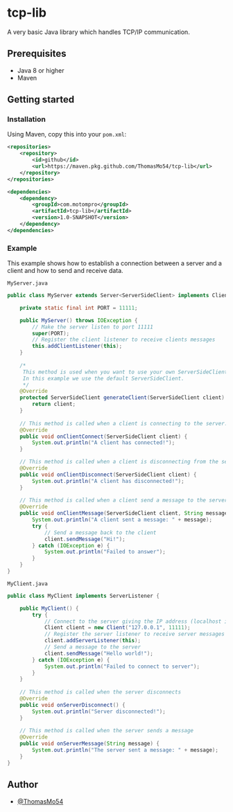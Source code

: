 # tcp-lib

A very basic Java library which handles TCP/IP communication.

## Prerequisites

<ul>
    <li>Java 8 or higher</li>
    <li>Maven</li>
</ul>

## Getting started

### Installation

Using Maven, copy this into your `pom.xml`:
```xml
<repositories>
    <repository>
        <id>github</id>
        <url>https://maven.pkg.github.com/ThomasMo54/tcp-lib</url>
    </repository>
</repositories>

<dependencies>
    <dependency>
        <groupId>com.motompro</groupId>
        <artifactId>tcp-lib</artifactId>
        <version>1.0-SNAPSHOT</version>
    </dependency>
</dependencies>
```

### Example

<p>This example shows how to establish a connection between a server and a client and how to send and receive data.</p> 

`MyServer.java`
```java
public class MyServer extends Server<ServerSideClient> implements ClientListener<ServerSideClient> {

    private static final int PORT = 11111;

    public MyServer() throws IOException {
        // Make the server listen to port 11111
        super(PORT);
        // Register the client listener to receive clients messages
        this.addClientListener(this);
    }
    
    /*
     This method is used when you want to use your own ServerSideClient class
     In this example we use the default ServerSideClient.
     */
    @Override
    protected ServerSideClient generateClient(ServerSideClient client) {
        return client;
    }
    
    // This method is called when a client is connecting to the server.
    @Override
    public void onClientConnect(ServerSideClient client) {
        System.out.println("A client has connected!");
    }

    // This method is called when a client is disconnecting from the server
    @Override
    public void onClientDisconnect(ServerSideClient client) {
        System.out.println("A client has disconnected!");
    }
    
    // This method is called when a client send a message to the server
    @Override
    public void onClientMessage(ServerSideClient client, String message) {
        System.out.println("A client sent a message: " + message);
        try {
            // Send a message back to the client
            client.sendMessage("Hi!");
        } catch (IOException e) {
            System.out.println("Failed to answer");
        }
    }
}
```

`MyClient.java`
```java
public class MyClient implements ServerListener {

    public MyClient() {
        try {
            // Connect to the server giving the IP address (localhost in this example) and the port
            Client client = new Client("127.0.0.1", 11111);
            // Register the server listener to receive server messages
            client.addServerListener(this);
            // Send a message to the server
            client.sendMessage("Hello world!");
        } catch (IOException e) {
            System.out.println("Failed to connect to server");
        }
    }
    
    // This method is called when the server disconnects
    @Override
    public void onServerDisconnect() {
        System.out.println("Server disconnected!");
    }
    
    // This method is called when the server sends a message
    @Override
    public void onServerMessage(String message) {
        System.out.println("The server sent a message: " + message);
    }
}
```

## Author

- [@ThomasMo54](https://www.github.com/ThomasMo54)

